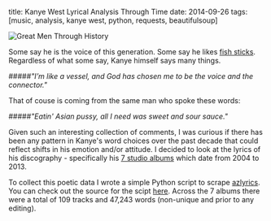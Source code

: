 title: Kanye West Lyrical Analysis Through Time
date: 2014-09-26
tags: [music, analysis, kanye west, python, requests, beautifulsoup]

<div class="markdown-center">
    <img alt="Great Men Through History" src="https://img1.etsystatic.com/000/0/6104496/il_fullxfull.336235413.jpg">
</div>

Some say he is the voice of this generation. Some say he likes [fish sticks](http://en.wikipedia.org/wiki/Fishsticks_(South_Park)). Regardless of what some say, Kanye himself says many things.

#####_"I’m like a vessel, and God has chosen me to be the voice and the connector."_
<div></div>

That of couse is coming from the same man who spoke these words:

#####_"Eatin' Asian pussy, all I need was sweet and sour sauce."_
<div></div>

Given such an interesting collection of comments, I was curious if there has been any pattern in Kanye's word choices over the past decade that could reflect shifts in his emotion and/or attitude. I decided to look at the lyrics of his discography - specifically his [7 studio albums](http://en.wikipedia.org/wiki/Kanye_West_discography#Studio_albums) which date from 2004 to 2013.

To collect this poetic data I wrote a simple Python script to scrape [azlyrics](http://www.azlyrics.com/).  You can check out the source for the scipt [here](https://github.com/mschmo/personal-site/blob/master/server/snippets/azlyrics.py). Across the 7 albums there were a total of 109 tracks and 47,243 words (non-unique and prior to any editing).
